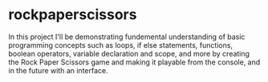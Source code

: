 # rockpaperscissors

In this project I'll be demonstrating fundemental understanding of basic programming concepts such as loops, if else statements, functions, boolean operators, variable declaration and scope, and more by creating the Rock Paper Scissors game and making it playable from the console, and in the future with an interface.